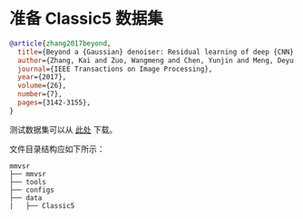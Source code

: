 # 准备 Classic5 数据集

<!-- [DATASET] -->

```bibtex
@article{zhang2017beyond,
  title={Beyond a {Gaussian} denoiser: Residual learning of deep {CNN} for image denoising},
  author={Zhang, Kai and Zuo, Wangmeng and Chen, Yunjin and Meng, Deyu and Zhang, Lei},
  journal={IEEE Transactions on Image Processing},
  year={2017},
  volume={26},
  number={7},
  pages={3142-3155},
}
```

测试数据集可以从 [此处](https://github.com/cszn/DnCNN/tree/master/testsets) 下载。

文件目录结构应如下所示：

```text
mmvsr
├── mmvsr
├── tools
├── configs
├── data
|   ├── Classic5
```
